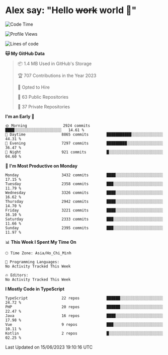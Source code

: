# Alex say: "Hello ~~work~~ world 🐾"

<!--START_SECTION:waka-->
![Code Time](http://img.shields.io/badge/Code%20Time-839%20hrs%205%20mins-blue)

![Profile Views](http://img.shields.io/badge/Profile%20Views-2-blue)

![Lines of code](https://img.shields.io/badge/From%20Hello%20World%20I%27ve%20Written-41.0%20million%20lines%20of%20code-blue)

**🐱 My GitHub Data** 

> 📦 1.4 MB Used in GitHub's Storage 
 > 
> 🏆 707 Contributions in the Year 2023
 > 
> 💼 Opted to Hire
 > 
> 📜 63 Public Repositories 
 > 
> 🔑 37 Private Repositories 
 > 
**I'm an Early 🐤** 

```text
🌞 Morning                2924 commits        ████░░░░░░░░░░░░░░░░░░░░░   14.61 % 
🌆 Daytime                8865 commits        ███████████░░░░░░░░░░░░░░   44.31 % 
🌃 Evening                7297 commits        █████████░░░░░░░░░░░░░░░░   36.47 % 
🌙 Night                  921 commits         █░░░░░░░░░░░░░░░░░░░░░░░░   04.60 % 
```
📅 **I'm Most Productive on Monday** 

```text
Monday                   3432 commits        ████░░░░░░░░░░░░░░░░░░░░░   17.15 % 
Tuesday                  2358 commits        ███░░░░░░░░░░░░░░░░░░░░░░   11.79 % 
Wednesday                3326 commits        ████░░░░░░░░░░░░░░░░░░░░░   16.62 % 
Thursday                 2942 commits        ████░░░░░░░░░░░░░░░░░░░░░   14.70 % 
Friday                   3221 commits        ████░░░░░░░░░░░░░░░░░░░░░   16.10 % 
Saturday                 2333 commits        ███░░░░░░░░░░░░░░░░░░░░░░   11.66 % 
Sunday                   2395 commits        ███░░░░░░░░░░░░░░░░░░░░░░   11.97 % 
```


📊 **This Week I Spent My Time On** 

```text
🕑︎ Time Zone: Asia/Ho_Chi_Minh

💬 Programming Languages: 
No Activity Tracked This Week

🔥 Editors: 
No Activity Tracked This Week
```

**I Mostly Code in TypeScript** 

```text
TypeScript               22 repos            ██████░░░░░░░░░░░░░░░░░░░   24.72 % 
PHP                      20 repos            ██████░░░░░░░░░░░░░░░░░░░   22.47 % 
Java                     16 repos            ████░░░░░░░░░░░░░░░░░░░░░   17.98 % 
Vue                      9 repos             ███░░░░░░░░░░░░░░░░░░░░░░   10.11 % 
Kotlin                   2 repos             █░░░░░░░░░░░░░░░░░░░░░░░░   02.25 % 
```




 Last Updated on 15/06/2023 19:10:16 UTC
<!--END_SECTION:waka-->
